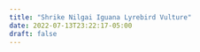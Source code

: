 ```yaml
---
title: "Shrike Nilgai Iguana Lyrebird Vulture"
date: 2022-07-13T23:22:17-05:00
draft: false
---
```


